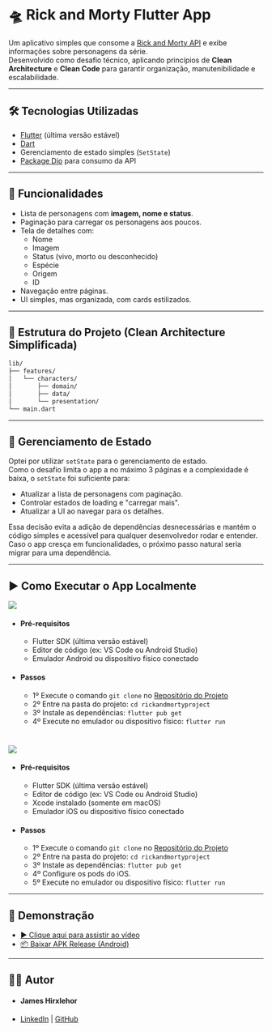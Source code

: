 # 🛸 Rick and Morty Flutter App

Um aplicativo simples que consome a [Rick and Morty API](https://rickandmortyapi.com/) e exibe informações sobre personagens da série.  
Desenvolvido como desafio técnico, aplicando princípios de **Clean Architecture** e **Clean Code** para garantir organização, manutenibilidade e escalabilidade.

---
## 🛠️ Tecnologias Utilizadas
- [Flutter](https://flutter.dev/) (última versão estável)
- [Dart](https://dart.dev/)
- Gerenciamento de estado simples (`SetState`)
- [Package Dio](https://pub.dev/packages/dio) para consumo da API

---
## 🚀 Funcionalidades
- Lista de personagens com **imagem, nome e status**.
- Paginação para carregar os personagens aos poucos.
- Tela de detalhes com:
    - Nome
    - Imagem
    - Status (vivo, morto ou desconhecido)
    - Espécie
    - Origem
    - ID
- Navegação entre páginas.
- UI simples, mas organizada, com cards estilizados.

---
## 📂 Estrutura do Projeto (Clean Architecture Simplificada)
```bash
lib/
├── features/                
│   └── characters/
│       ├── domain/      
│       ├── data/        
│       └── presentation/
└── main.dart            
```

---
## 🌌 Gerenciamento de Estado
Optei por utilizar `setState` para o gerenciamento de estado.  
Como o desafio limita o app a no máximo 3 páginas e a complexidade é baixa, o `setState` foi suficiente para:
- Atualizar a lista de personagens com paginação.
- Controlar estados de loading e "carregar mais".
- Atualizar a UI ao navegar para os detalhes.

Essa decisão evita a adição de dependências desnecessárias e mantém o código simples e acessível para qualquer desenvolvedor rodar e entender. Caso o app cresça em funcionalidades, o próximo passo natural seria migrar para uma dependência.

---
## ▶️ Como Executar o App Localmente
![](https://img.icons8.com/?size=100&id=17836&format=png&color=000000)
- #### Pré-requisitos
  - Flutter SDK (última versão estável)
  - Editor de código (ex: VS Code ou Android Studio)
  - Emulador Android ou dispositivo físico conectado

- #### Passos
  - 1º Execute o comando `git clone` no [Repositório do Projeto](https://github.com/jameshirxlehor/rickandmortyproject.git)
  - 2º Entre na pasta do projeto: `cd rickandmortyproject`
  - 3º Instale as dependências: `flutter pub get`
  - 4º Execute no emulador ou dispositivo físico: `flutter run`
#
![](https://img.icons8.com/?size=100&id=85906&format=png&color=000000)
- #### Pré-requisitos
  - Flutter SDK (última versão estável)
  - Editor de código (ex: VS Code ou Android Studio)
  - Xcode instalado (somente em macOS)
  - Emulador iOS ou dispositivo físico conectado

- #### Passos
  - 1º Execute o comando `git clone` no [Repositório do Projeto](https://github.com/jameshirxlehor/rickandmortyproject.git)
  - 2º Entre na pasta do projeto: `cd rickandmortyproject`
  - 3º Instale as dependências: `flutter pub get`
  - 4º Configure os pods do iOS.
  - 5º Execute no emulador ou dispositivo físico: `flutter run`

---
## 📱 Demonstração
- [▶️ Clique aqui para assistir ao vídeo](https://youtube.com/shorts/u1WTMsoAbuc)
- [📦 Baixar APK Release (Android)](https://drive.google.com/file/d/1YVh59Fi9HgR9WJylNWD0eUajWtKI-PSg/view?usp=sharing)

---
## 👨‍💻 Autor
- #### James Hirxlehor
- [LinkedIn](https://www.linkedin.com/in/jameshirxlehor) | [GitHub](https://github.com/jameshirxlehor)
